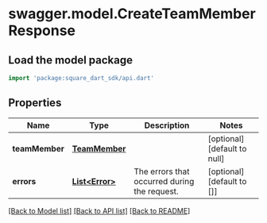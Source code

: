 # swagger.model.CreateTeamMemberResponse

## Load the model package
```dart
import 'package:square_dart_sdk/api.dart'
```

## Properties
Name | Type | Description | Notes
------------ | ------------- | ------------- | -------------
**teamMember** | [**TeamMember**](TeamMember.md) |  | [optional] [default to null]
**errors** | [**List&lt;Error&gt;**](Error.md) | The errors that occurred during the request. | [optional] [default to []]

[[Back to Model list]](../README.md#documentation-for-models) [[Back to API list]](../README.md#documentation-for-api-endpoints) [[Back to README]](../README.md)

